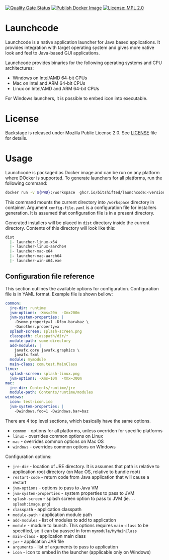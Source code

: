 [![Quality Gate Status](https://sonarcloud.io/api/project_badges/measure?project=bitshifted_launchcode&metric=alert_status)](https://sonarcloud.io/summary/new_code?id=bitshifted_launchcode) 
[![Publish Docker Image](https://github.com/bitshifted/launchcode/actions/workflows/publish-docker-image.yml/badge.svg?branch=master)](https://github.com/bitshifted/launchcode/actions/workflows/publish-docker-image.yml) 
[![License: MPL 2.0](https://img.shields.io/badge/License-MPL_2.0-brightgreen.svg)](https://opensource.org/licenses/MPL-2.0)

# Launchcode

Launchcode is a native application launcher for Java based applications. It provides integration with target 
operating system and gives more native look and feel to Java-based GUI applications.

Launchcode provides binaries for the following operating systems and CPU architectures:
* Windows on Intel/AMD 64-bit CPUs
* Mac on Intel and ARM 64-bit CPUs
* Linux on Intel/AMD and ARM 64-bit CPUs

For Windows launchers, it is possible to embed icon into executable.

# License

Backstage is released under Mozilla Public License 2.0. See [LICENSE](./LICENSE) file for details.

# Usage

Launchcode is packaged as Docker image and can be run on any platform where DOcker is supported. To generate launchers for all platforms, run the following command:

```bash
docker run -v ${PWD}:/workspace  ghcr.io/bitshifted/launchcode:<version> config-file.yaml
```

This command mounts the current directory into `/workspace` directory in container. Argument `config-file.yaml` is a configuration file for installers generation. It is assumed that configuration file is in a present directory.

Generated installers will be placed in `dist` directory inside the current directory. Contents of this directory will look like this:

```bash
dist
  |- launcher-linux-x64
  |- launcher-linux-aarch64
  |- launcher-mac-x64
  |- launcher-mac-aarch64
  |- launcher-win-x64.exe
```

## Configuration file reference

This section outlines the available options for configuration. Configuration file is in YAML format. Example file is shown bellow:

```yaml
common:
  jre-dir: runtime
  jvm-options: -Xms=20m  -Xmx200m
  jvm-system-properties: |
    -Dsome.property=1 -Dfoo.bar=baz \
    -Danother.property=x
  splash-screen: splash-screen.png
  classpath: classpath/dir/*
  module-path: some-directory
  add-modules: |
    javafx.core javafx.graphics \
    javafx.fxml
  module: mymodule
  main-class: com.test.MainClass
linux:
  splash-screen: splash-linux.png
  jvm-options: -Xms=10m  -Xmx=300m
mac:
  jre-dir: Contents/runtime/jre
  module-path: Contents/runtime/modules
windows:
  icon: test-icon.ico
  jvm-system-properties: |
    -Dwindows.foo=1 -Dwindows.bar=baz
```

There are 4 top level sections, which basically have the same options.
* `common` - options for all platforms, unless overriden for specific platforms
* `linux` - overrides common options on Linux
* `mac` - overrides common options on Mac OS
* `windows` - overrides common options on WIndows

Configuration options:
* `jre-dir` - location of JRE directory. It is assumes that path is relative to application root directory (on Mac OS, relative to bundle root)
* `restart-code` - return code from Java application that will cause a restart
* `jvm-options` - options to pass to Java VM
* `jvm-system-properties` - system properties to pass to JVM
* `splash-screen` - splash screen option to pass to JVM (ie. `--splash:image.png`)
* `classpath` - application classpath
* `module-path` - application module path
* `add-modules` - list of modules to add to application
* `module` - module to launch. This options requires `main-class` to be specified, so it can ba passed in form `mymodule/MyMainClass`
* `main-class` - application main class
* `jar` - application JAR file
* `arguments` - list of arguments to pass to application
* `icon` - icon to embed in the launcher (applicable only on Windows)
